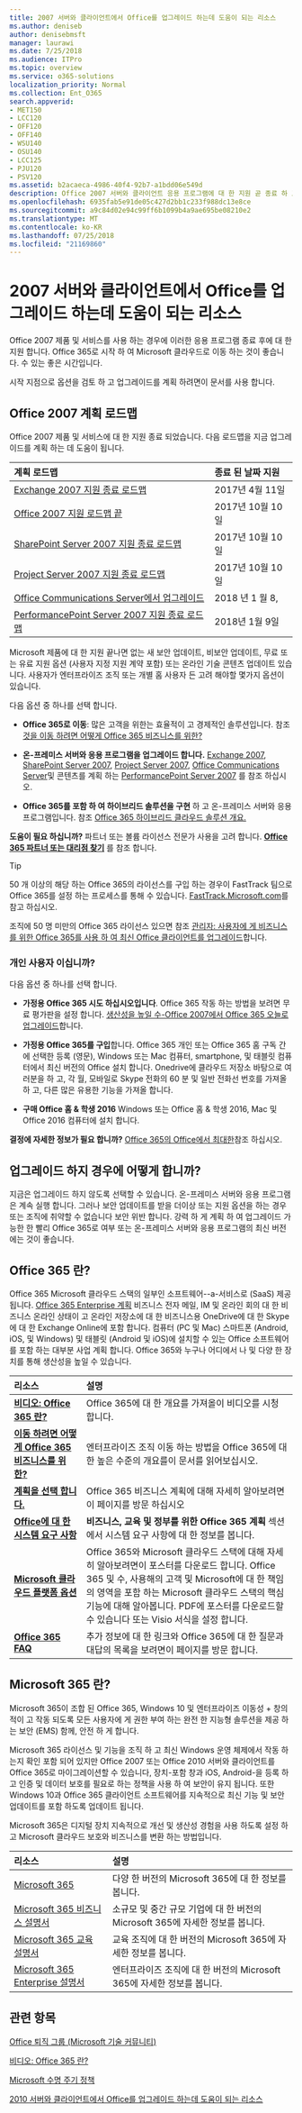 ```yaml
---
title: 2007 서버와 클라이언트에서 Office를 업그레이드 하는데 도움이 되는 리소스
ms.author: deniseb
author: denisebmsft
manager: laurawi
ms.date: 7/25/2018
ms.audience: ITPro
ms.topic: overview
ms.service: o365-solutions
localization_priority: Normal
ms.collection: Ent_O365
search.appverid:
- MET150
- LCC120
- OFF120
- OFF140
- WSU140
- OSU140
- LCC125
- PJU120
- PSV120
ms.assetid: b2acaeca-4986-40f4-92b7-a1bdd06e549d
description: Office 2007 서버와 클라이언트 응용 프로그램에 대 한 지원 곧 종료 하 고 사용자 지정 지원 계약을 사용할 수 없습니다. 이 문서를 사용 하 여 지금 업그레이드 계획을 시작 합니다.
ms.openlocfilehash: 6935fab5e91de05c427d2bb1c233f988dc13e8ce
ms.sourcegitcommit: a9c84d02e94c99ff6b1099b4a9ae695be08210e2
ms.translationtype: MT
ms.contentlocale: ko-KR
ms.lasthandoff: 07/25/2018
ms.locfileid: "21169860"
---
```

# <a name="resources-to-help-you-upgrade-from-office-2007-servers-and-clients"></a>2007 서버와 클라이언트에서 Office를 업그레이드 하는데 도움이 되는 리소스

Office 2007 제품 및 서비스를 사용 하는 경우에 이러한 응용 프로그램 종료 후에 대 한 지원 합니다. Office 365로 시작 하 여 Microsoft 클라우드로 이동 하는 것이 좋습니다. 수 있는 좋은 시간입니다.
  
시작 지점으로 옵션을 검토 하 고 업그레이드를 계획 하려면이 문서를 사용 합니다.
      
## <a name="office-2007-planning-roadmaps"></a>Office 2007 계획 로드맵
  
Office 2007 제품 및 서비스에 대 한 지원 종료 되었습니다. 다음 로드맵을 지금 업그레이드를 계획 하는 데 도움이 됩니다.

|**계획 로드맵**|**종료 된 날짜 지원**|
|:-----|:-----|
|[Exchange 2007 지원 종료 로드맵](exchange-2007-end-of-support.md) <br/> |2017년 4월 11일  <br/> |
|[Office 2007 지원 로드맵 끝](https://docs.microsoft.com/DeployOffice/office-2007-end-support-roadmap) <br/> |2017년 10월 10일  <br/> |
|[SharePoint Server 2007 지원 종료 로드맵](sharepoint-2007-end-of-support.md) <br/> |2017년 10월 10일  <br/> |
|[Project Server 2007 지원 종료 로드맵](project-server-2007-end-of-support.md) <br/> |2017년 10월 10일  <br/> |
|[Office Communications Server에서 업그레이드](/Skype/SfbServer/plan-your-deployment/upgrade.md) <br/> |2018 년 1 월 8,  <br/> |
|[PerformancePoint Server 2007 지원 종료 로드맵](pps-2007-end-of-support.md) <br/> |2018년 1월 9일  <br/> |
   
Microsoft 제품에 대 한 지원 끝나면 없는 새 보안 업데이트, 비보안 업데이트, 무료 또는 유료 지원 옵션 (사용자 지정 지원 계약 포함) 또는 온라인 기술 콘텐츠 업데이트 있습니다. 사용자가 엔터프라이즈 조직 또는 개별 홈 사용자 든 고려 해야할 몇가지 옵션이 있습니다.

다음 옵션 중 하나를 선택 합니다.
- **Office 365로 이동**: 많은 고객을 위한는 효율적이 고 경제적인 솔루션입니다. 참조 [것을 이동 하려면 어떻게 Office 365 비즈니스를 위한?](https://support.office.com/article/62084652-f051-4b0b-87b3-f766418386bf.aspx)
    
- **온-프레미스 서버와 응용 프로그램을 업그레이드 합니다.** [Exchange 2007](exchange-2007-end-of-support.md), [SharePoint Server 2007](sharepoint-2007-end-of-support.md), [Project Server 2007](project-server-2007-end-of-support.md), [Office Communications Server](/Skype/SfbServer/plan-your-deployment/upgrade.md)및 콘텐츠를 계획 하는 [PerformancePoint Server 2007](pps-2007-end-of-support.md) 를 참조 하십시오. 
    
- **Office 365를 포함 하 여 하이브리드 솔루션을 구현** 하 고 온-프레미스 서버와 응용 프로그램입니다. 참조 [Office 365 하이브리드 클라우드 솔루션 개요.](https://support.office.com/article/59616fab-acdb-40e9-b414-cf0c965c80b7.aspx)
    
**도움이 필요 하십니까?** 파트너 또는 볼륨 라이선스 전문가 사용을 고려 합니다. **[Office 365 파트너 또는 대리점 찾기](https://support.office.com/article/b6c18a9b-2aed-4c84-9d75-af709160258c.aspx)** 를 참조 합니다. 
> [!TIP]
> 50 개 이상의 해당 하는 Office 365의 라이선스를 구입 하는 경우이 FastTrack 팀으로 Office 365를 설정 하는 프로세스를 통해 수 있습니다. [FastTrack.Microsoft.com](https://fasttrack.microsoft.com)를 참고 하십시오.
  
조직에 50 명 미만의 Office 365 라이선스 있으면 참조 [관리자: 사용자에 게 비즈니스를 위한 Office 365를 사용 하 여 최신 Office 클라이언트를 업그레이드](https://support.office.com/article/f6b00895-b5fd-4af6-a656-b7788ea20cbb.aspx)합니다. 
  
### <a name="are-you-a-home-user"></a>개인 사용자 이십니까?

다음 옵션 중 하나를 선택 합니다.
- **가정용 Office 365 시도 하십시오입니다**. Office 365 작동 하는 방법을 보려면 무료 평가판을 설정 합니다. [생산성을 높일 수-Office 2007에서 Office 365 오늘로 업그레이드](https://go.microsoft.com/fwlink/?linkid=733276)합니다.
    
- **가정용 Office 365를 구입**합니다. Office 365 개인 또는 Office 365 홈 구독 간에 선택한 등록 (영문), Windows 또는 Mac 컴퓨터, smartphone, 및 태블릿 컴퓨터에서 최신 버전의 Office 설치 합니다. Onedrive에 클라우드 저장소 바탕으로 여러분을 하 고, 각 월, 모바일로 Skype 전화의 60 분 및 일반 전화선 번호를 가져올 하 고, 다른 많은 유용한 기능을 가져올 합니다. 
    
- **구매 Office 홈 &amp; 학생 2016** Windows 또는 Office 홈 &amp; 학생 2016, Mac 및 Office 2016 컴퓨터에 설치 합니다. 
    
**결정에 자세한 정보가 필요 합니까?** [Office 365의 Office에서 최대한](https://go.microsoft.com/fwlink/?linkid=841758)참조 하십시오. 


## <a name="what-if-i-dont-upgrade"></a>업그레이드 하지 경우에 어떻게 합니까?

지금은 업그레이드 하지 않도록 선택할 수 있습니다. 온-프레미스 서버와 응용 프로그램은 계속 실행 합니다. 그러나 보안 업데이트를 받을 더이상 또는 지원 옵션을 하는 경우 또는 조직에 취약할 수 없습니다 보안 위반 합니다. 강력 하 게 계획 하 여 업그레이드 가능한 한 빨리 Office 365로 여부 또는 온-프레미스 서버와 응용 프로그램의 최신 버전에는 것이 좋습니다.
  
## <a name="what-is-office-365"></a>Office 365 란?

Office 365 Microsoft 클라우드 스택의 일부인 소프트웨어--a-서비스로 (SaaS) 제공 됩니다. [Office 365 Enterprise 계획](https://aka.ms/viirjv) 비즈니스 전자 메일, IM 및 온라인 회의 대 한 비즈니스 온라인 상태이 고 온라인 저장소에 대 한 비즈니스용 OneDrive에 대 한 Skype에 대 한 Exchange Online에 포함 합니다. 컴퓨터 (PC 및 Mac) 스마트폰 (Android, iOS, 및 Windows) 및 태블릿 (Android 및 iOS)에 설치할 수 있는 Office 소프트웨어를 포함 하는 대부분 사업 계획 합니다. Office 365와 누구나 어디에서 나 및 다양 한 장치를 통해 생산성을 높일 수 있습니다. 
  
|**리소스**|**설명**|
|:-----|:-----|
|**[비디오: Office 365 란?](https://support.office.com/article/847caf12-2589-452c-8aca-1c009797678b.aspx)** <br/> |Office 365에 대 한 개요를 가져올이 비디오를 시청 합니다.  <br/> |
|**[이동 하려면 어떻게 Office 365 비즈니스를 위한?](https://support.office.com/article/62084652-f051-4b0b-87b3-f766418386bf.aspx)** <br/> |엔터프라이즈 조직 이동 하는 방법을 Office 365에 대 한 높은 수준의 개요를이 문서를 읽어보십시오.  <br/> |
|**[계획을 선택 합니다.](https://aka.ms/viirjv)** <br/> |Office 365 비즈니스 계획에 대해 자세히 알아보려면이 페이지를 방문 하십시오  <br/> |
|**[Office에 대 한 시스템 요구 사항](https://aka.ms/o365sysrequirements)** <br/> |**비즈니스, 교육 및 정부를 위한 Office 365 계획** 섹션에서 시스템 요구 사항에 대 한 정보를 봅니다.  <br/> |
|**[Microsoft 클라우드 플랫폼 옵션](https://www.microsoft.com/download/details.aspx?id=54432)** <br/> |Office 365와 Microsoft 클라우드 스택에 대해 자세히 알아보려면이 포스터를 다운로드 합니다. Office 365 및 수, 사용해의 고객 및 Microsoft에 대 한 책임의 영역을 포함 하는 Microsoft 클라우드 스택의 핵심 기능에 대해 알아봅니다. PDF에 포스터를 다운로드할 수 있습니다 또는 Visio 서식을 설정 합니다.  <br/> |
|**[Office 365 FAQ](https://aka.ms/office365faqs)** <br/> |추가 정보에 대 한 링크와 Office 365에 대 한 질문과 대답의 목록을 보려면이 페이지를 방문 합니다.  <br/> |
   
## <a name="what-is-microsoft-365"></a>Microsoft 365 란?

Microsoft 365이 조합 된 Office 365, Windows 10 및 엔터프라이즈 이동성 + 창의적이 고 작동 되도록 모든 사용자에 게 권한 부여 하는 완전 한 지능형 솔루션을 제공 하는 보안 (EMS) 함께, 안전 하 게 합니다. 
  
Microsoft 365 라이선스 및 기능을 조직 하 고 최신 Windows 운영 체제에서 작동 하는지 확인 포함 되어 있지만 Office 2007 또는 Office 2010 서버와 클라이언트를 Office 365로 마이그레이션할 수 있습니다, 장치-포함 창과 iOS, Android-을 등록 하 고 인증 및 데이터 보호를 필요로 하는 정책을 사용 하 여 보안이 유지 됩니다. 또한 Windows 10과 Office 365 클라이언트 소프트웨어를 지속적으로 최신 기능 및 보안 업데이트를 포함 하도록 업데이트 됩니다.
  
Microsoft 365은 디지털 장치 지속적으로 개선 및 생산성 경험을 사용 하도록 설정 하 고 Microsoft 클라우드 보호와 비즈니스를 변환 하는 방법입니다.
  
|**리소스**|**설명**|
|:-----|:-----|
|[Microsoft 365](https://www.microsoft.com/microsoft-365) <br/> |다양 한 버전의 Microsoft 365에 대 한 정보를 봅니다.  <br/> |
|[Microsoft 365 비즈니스 설명서](https://docs.microsoft.com/microsoft-365/business/) <br/> |소규모 및 중간 규모 기업에 대 한 버전의 Microsoft 365에 자세한 정보를 봅니다.  <br/> |
|[Microsoft 365 교육 설명서](https://docs.microsoft.com/microsoft-365/education/) <br/> |교육 조직에 대 한 버전의 Microsoft 365에 자세한 정보를 봅니다.  <br/> |
|[Microsoft 365 Enterprise 설명서](https://docs.microsoft.com/microsoft-365/enterprise/) <br/> |엔터프라이즈 조직에 대 한 버전의 Microsoft 365에 자세한 정보를 봅니다.  <br/> |
   
## <a name="related-topics"></a>관련 항목

[Office 퇴직 그룹 (Microsoft 기술 커뮤니티)](https://go.microsoft.com/fwlink/?linkid=842065)
  
[비디오: Office 365 란?](https://support.office.com/article/847caf12-2589-452c-8aca-1c009797678b.aspx)
  
[Microsoft 수명 주기 정책](https://go.microsoft.com/fwlink/?linkid=865200)

[2010 서버와 클라이언트에서 Office를 업그레이드 하는데 도움이 되는 리소스](upgrade-from-office-2010-servers-and-products.md)
  

